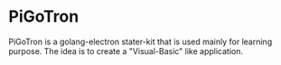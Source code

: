 # PiGoTron

PiGoTron is a golang-electron stater-kit that is used mainly for learning purpose. The idea is to create a "Visual-Basic" like application.

